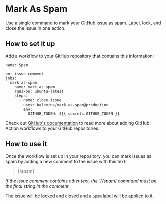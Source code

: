 # Mark As Spam

Use a single command to mark your GitHub issue as spam. Label, lock, and close the issue in one action.

## How to set it up

Add a workflow to your GitHub repository that contains this information:

```
name: Spam

on: issue_comment
jobs:
  mark-as-spam:
    name: mark as spam
    runs-on: ubuntu-latest
    steps:
      - name: close issue
        uses: balevine/mark-as-spam@production
        env:
          GITHUB_TOKEN: ${{ secrets.GITHUB_TOKEN }}
```

Check out [GitHub's documentation](https://help.github.com/en/articles/configuring-a-workflow) to read more about adding GitHub Action workflows to your GitHub repositories.

## How to use it

Once the workflow is set up in your repository, you can mark issues as spam by adding a new comment to the issue with this text:

> [/spam]

_If the issue comment contains other text, the `[/spam] command must be the final string in the comment._

The issue will be locked and closed and a `Spam` label will be applied to it.
